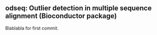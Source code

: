 ## odseq: Outlier detection in multiple sequence alignment (Bioconductor package)

Blablabla for first commit.
